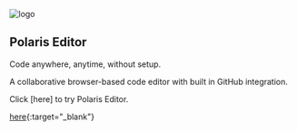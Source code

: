 ![logo](https://i.imgur.com/EAQGmqc.png "Polaris")
## Polaris Editor 

Code anywhere, anytime, without setup.

A collaborative browser-based code editor with built in GitHub integration.

Click [here] to try Polaris Editor.

[here](https://polaris-editor.herokuapp.com){:target="_blank"}